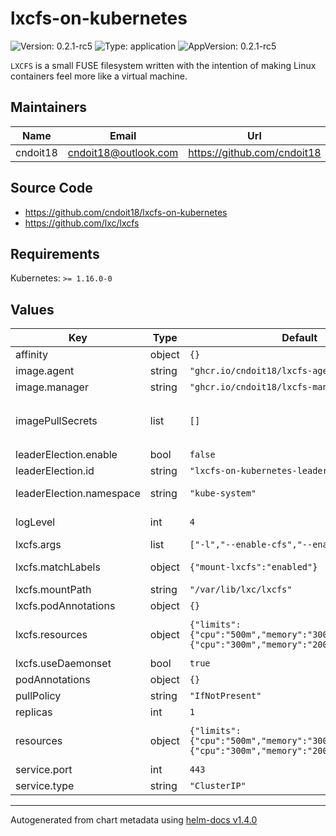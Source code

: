 # lxcfs-on-kubernetes

![Version: 0.2.1-rc5](https://img.shields.io/badge/Version-0.2.1--rc5-informational?style=flat-square) ![Type: application](https://img.shields.io/badge/Type-application-informational?style=flat-square) ![AppVersion: 0.2.1-rc5](https://img.shields.io/badge/AppVersion-0.2.1--rc5-informational?style=flat-square)

`LXCFS` is a small FUSE filesystem written with the intention of making Linux containers feel more like a virtual machine.

## Maintainers

| Name | Email | Url |
| ---- | ------ | --- |
| cndoit18 | cndoit18@outlook.com | https://github.com/cndoit18 |

## Source Code

* <https://github.com/cndoit18/lxcfs-on-kubernetes>
* <https://github.com/lxc/lxcfs>

## Requirements

Kubernetes: `>= 1.16.0-0`

## Values

| Key | Type | Default | Description |
|-----|------|---------|-------------|
| affinity | object | `{}` | Affinity to add to the controller Pods |
| image.agent | string | `"ghcr.io/cndoit18/lxcfs-agent:v0.2.1-rc5"` | lxcfs-on-kubernetes agent image |
| image.manager | string | `"ghcr.io/cndoit18/lxcfs-manager:v0.2.1-rc5"` | lxcfs-on-kubernetes controller image |
| imagePullSecrets | list | `[]` | Reference to one or more secrets to be used when pulling images <https://kubernetes.io/docs/tasks/configure-pod-container/pull-image-private-registry/> For example: `[   {"name":"image-pull-secret"} ]` |
| leaderElection.enable | bool | `false` | Whether to enabled leaderElection |
| leaderElection.id | string | `"lxcfs-on-kubernetes-leader-election"` | The id used to store the ConfigMap for leader election |
| leaderElection.namespace | string | `"kube-system"` | The namespace used to store the ConfigMap for leader election |
| logLevel | int | `4` | Set the verbosity of controller. Range of 0 - 6 with 6 being the most verbose. Info level is 4. |
| lxcfs.args | list | `["-l","--enable-cfs","--enable-pidfd"]` | Adjusting the boot parameters of lxcfs |
| lxcfs.matchLabels | object | `{"mount-lxcfs":"enabled"}` | For namespaces that match the labes, the Pods under it will mount lxcfs. |
| lxcfs.mountPath | string | `"/var/lib/lxc/lxcfs"` | Specify the mount path of lxcfs on the host |
| lxcfs.podAnnotations | object | `{}` | Additional annotations to add to the agent Pods |
| lxcfs.resources | object | `{"limits":{"cpu":"500m","memory":"300Mi"},"requests":{"cpu":"300m","memory":"200M"}}` | Expects input structure as per specification <https://kubernetes.io/docs/reference/generated/kubernetes-api/v1.18/#resourcerequirements-v1-core> |
| lxcfs.useDaemonset | bool | `true` | Installing lxcfs with daemonset |
| podAnnotations | object | `{}` | Additional annotations to add to the controller Pods |
| pullPolicy | string | `"IfNotPresent"` | The image pull policy. |
| replicas | int | `1` | Number of replicas for the controller |
| resources | object | `{"limits":{"cpu":"500m","memory":"300Mi"},"requests":{"cpu":"300m","memory":"200Mi"}}` | Expects input structure as per specification <https://kubernetes.io/docs/reference/generated/kubernetes-api/v1.18/#resourcerequirements-v1-core> |
| service.port | int | `443` | Expose port for WebHook controller |
| service.type | string | `"ClusterIP"` | Service type to use |

----------------------------------------------
Autogenerated from chart metadata using [helm-docs v1.4.0](https://github.com/norwoodj/helm-docs/releases/v1.4.0)
